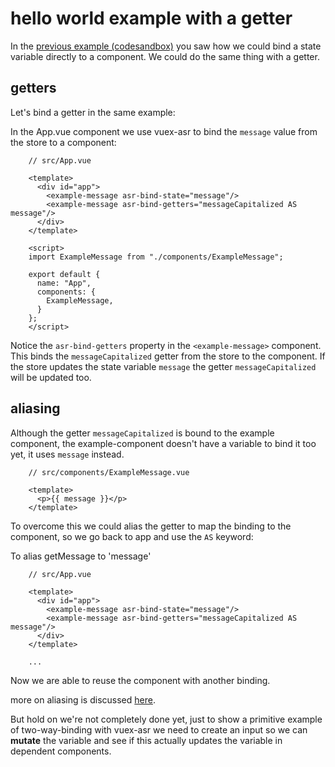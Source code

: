 # hello world example with a getter

In the [previous example (codesandbox)](./hello-world-example.html) you saw how we could bind a state variable directly to a component. We could do the same thing with a getter.

## getters

Let's bind a getter in the same example:

In the App.vue component we use vuex-asr to bind the `message` value from the store to a component:
```vue{6}
    // src/App.vue
    
    <template>
      <div id="app">
        <example-message asr-bind-state="message"/>
        <example-message asr-bind-getters="messageCapitalized AS message"/>
      </div>
    </template>
    
    <script>
    import ExampleMessage from "./components/ExampleMessage";
    
    export default {
      name: "App",
      components: {
        ExampleMessage,
      }
    };
    </script>
```
Notice the `asr-bind-getters` property in the `<example-message>` component. This binds the `messageCapitalized` getter from the store to the component. If the store updates the state variable `message` the getter `messageCapitalized` will be updated too.

## aliasing

Although the getter `messageCapitalized` is bound to the example component, the example-component doesn't have a variable to bind it too yet, it uses `message` instead.

```vue{4}
    // src/components/ExampleMessage.vue
    
    <template>
      <p>{{ message }}</p>
    </template>
```

To overcome this we could alias the getter to map the binding to the component, so we go back to app and use the `AS` keyword:

To alias getMessage to 'message'


```vue{6}
    // src/App.vue
    
    <template>
      <div id="app">
        <example-message asr-bind-state="message"/>
        <example-message asr-bind-getters="messageCapitalized AS message"/>
      </div>
    </template>
    
    ...
```

Now we are able to reuse the component with another binding.

more on aliasing is discussed [here](./aliasing.html).

But hold on we're not completely done yet, just to show a primitive example of two-way-binding with vuex-asr we need to create an input so we can **mutate** the variable and see if this actually updates the variable in dependent components.
